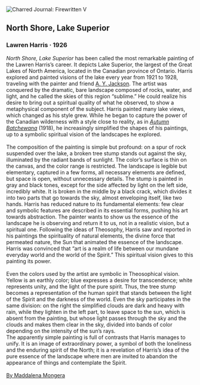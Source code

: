 <div class="artwork-of-the-day">
  <div class="container">
    <div class="img-wrapper">
      <img
        src="https://uploads5.wikiart.org/images/lawren-harris/north-shore-lake-superior-1926.jpg"
        alt="Charred Journal: Firewritten V" />
    </div>
    <div class="artwork-detail">
      <div class="artwork-origin"> 
        <h2 class="artwork-name">North Shore, Lake Superior</h2>
        <h3 class="artist">
          Lawren Harris
                    ·  1926
        </h3>
      </div>
      <p class="description">
        <span class="artwork-description-text ng-binding" ng-bind-html="viewModel.ArtworkOfTheDay.Description | unsafe"><i>North Shore, Lake Superior</i> has been called the most remarkable painting of the Lawren Harris’s career. It depicts Lake Superior, the largest of the Great Lakes of North America, located in the Canadian province of Ontario. Harris explored and painted visions of the lake every year from 1921 to 1928, traveling with the painter and friend <a target="_blank" href="https://www.wikiart.org/en/a-y-jackson">A. Y. Jackson</a>. The artist was conquered by the dramatic, bare landscape composed of rocks, water, and light, and he called the skies of this region “sublime.” He could realize his desire to bring out a spiritual quality of what he observed, to show a metaphysical component of the subject. Harris painted many lake views, which changed as his style grew. While he began to capture the power of the Canadian wilderness with a style close to reality, as in <a target="_blank" href="https://www.wikiart.org/en/lawren-harris/autumn-batchewana-1918"><i>Autumn Batchewana</i></a> (1918), he increasingly simplified the shapes of his paintings, up to a symbolic spiritual vision of the landscapes he explored.<br><br>The composition of the painting is simple but profound: on a spur of rock suspended over the lake, a broken tree stump stands out against the sky, illuminated by the radiant bands of sunlight. The color’s surface is thin on the canvas, and the color range is restricted. The landscape is legible but elementary, captured in a few forms, all necessary elements are defined, but space is open, without unnecessary details. The stump is painted in gray and black tones, except for the side affected by light on the left side, incredibly white. It is broken in the middle by a black crack, which divides it into two parts that go towards the sky, almost enveloping itself, like two hands. Harris has reduced nature to its fundamental elements: few clear and symbolic features are described in its essential forms, pushing his art towards abstraction. The painter wants to show us the essence of the landscape he is observing and return it to us, not in a realistic vision, but a spiritual one. Following the ideas of Theosophy, Harris saw and reported in his paintings the spirituality of natural elements, the divine force that permeated nature, the Sun that animated the essence of the landscape. Harris was convinced that “art is a realm of life between our mundane everyday world and the world of the Spirit.” This spiritual vision gives to this painting its power.<br><br>Even the colors used by the artist are symbolic in Theosophical vision. Yellow is an earthly color; blue expresses a desire for transcendence; white represents unity, and the light of the pure spirit. Thus, the tree stump becomes a representation of the human spirit that stands between the light of the Spirit and the darkness of the world. Even the sky participates in the same division: on the right the simplified clouds are dark and heavy with rain, while they lighten in the left part, to leave space to the sun, which is absent from the painting, but whose light passes through the sky and the clouds and makes them clear in the sky, divided into bands of color depending on the intensity of the sun’s rays.<br>The apparently simple painting is full of contrasts that Harris manages to unify. It is an image of extraordinary power, a symbol of both the loneliness and the enduring spirit of the North; it is a revelation of Harris’s idea of the pure essence of the landscape where men are invited to abandon the appearance of things and contemplate the Spirit.<br><br><u>By Maddalena Mongera</u></span>
                        <div class="text-shadow-container" ng-show="showShadow" style=""></div>
      </p>
    </div>
  </div>

</div>
